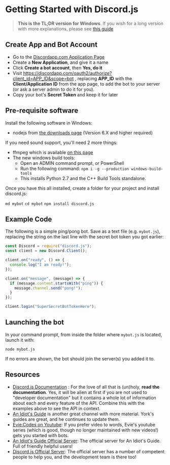 # Getting Started with Discord.js

> **This is the TL;DR version for Windows**. If you wish for a long version with more explanations, please see [this guide](the-long-version.html)

## Create App and Bot Account

 - Go to the [Discordapp.com Application Page](https://discordapp.com/developers/applications/me)
 - Create a **New Application**, and give it a name
 - Click **Create a bot account**, then **Yes, do it**
 - Visit https://discordapp.com/oauth2/authorize?client_id=APP_ID&scope=bot , replacing **APP_ID** with the **Client/Application ID** from the app page, to add the bot to your server (or ask a server admin to do it for you).
 - Copy your bot's **Secret Token** and keep it for later

## Pre-requisite software

Install the following software in Windows:

 - nodejs from [the downloads page](https://nodejs.org/en/download/) (Version 6.X and higher required)

If you need sound support, you'll need 2 more things:

- ffmpeg which is available [on this page](http://adaptivesamples.com/how-to-install-ffmpeg-on-windows/)
- The new windows build tools:
  - Open an ADMIN command prompt, or PowerShell
  - Run the following command: `npm i -g --production windows-build-tools`
  - This installs Python 2.7 and the C++ Build Tools standalone.

Once you have this all installed, create a folder for your project and install discord.js:

`md mybot`
`cd mybot`
`npm install discord.js`

## Example Code

The following is a simple ping/pong bot. Save as a text file (e.g. `mybot.js`), replacing the string on the last line with the secret bot token you got earlier:

```js
const Discord = require("discord.js");
const client = new Discord.Client();

client.on("ready", () => {
  console.log("I am ready!");
});

client.on("message", (message) => {
  if (message.content.startsWith("ping")) {
    message.channel.send("pong!");
  }
});

client.login("SuperSecretBotTokenHere");
```

## Launching the bot

In your command prompt, from inside the folder where `mybot.js` is located, launch it with:

`node mybot.js`

If no errors are shown, the bot should join the server(s) you added it to.

## Resources

- [Discord.js Documentation](http://discord.js.org) : For the love of all that is (un)holy, **read the documentation**. Yes, it will be alien at first if you are not used to "developer documentation" but it contains a whole lot of information about each and every feature of the API. Combine this with the examples above to see the API in context.
- [An Idiot's Guide](https://www.youtube.com/c/AnIdiotsGuide) is another great channel with more material. York's guides are great, and he continues to update them.
- [Evie.Codes on Youtube](https://www.youtube.com/channel/UCvQubaJPD0D-PSokbd5DAiw): If you prefer video to words, Evie's youtube series (which is good, though no longer maintained with new videos!) gets you started with bots.
- [An Idiot's Guide Official Server](https://discord.gg/9ESEZAx): The official server for An Idiot's Guide. Full of friendly helpful users!
- [Discord.js Official Server](https://discord.gg/bRCvFy9): The official server has a number of competent people to help you, and the development team is there too!
